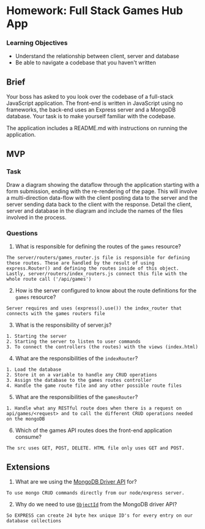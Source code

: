 # Homework: Full Stack Games Hub App

### Learning Objectives

- Understand the relationship between client, server and database
- Be able to navigate a codebase that you haven't written

## Brief

Your boss has asked to you look over the codebase of a full-stack JavaScript application. The front-end is written in JavaScript using no frameworks, the back-end uses an Express server and a MongoDB database. Your task is to make yourself familiar with the codebase.

The application includes a README.md with instructions on running the application.

## MVP

### Task

Draw a diagram showing the dataflow through the application starting with a form submission, ending with the re-rendering of the page. This will involve a multi-direction data-flow with the client posting data to the server and the server sending data back to the client with the response. Detail the client, server and database in the diagram and include the names of the files involved in the process.

### Questions

1. What is responsible for defining the routes of the `games` resource?

```
The server/routers/games_router.js file is responsible for defining these routes. These are handled by the result of using express.Router() and defining the routes inside of this object. Lastly, server/routers/index_routers.js connect this file with the whole route call ('/api/games')
```
2. How is the server configured to know about the route definitions for the `games` resource?
```
Server requires and uses (express().use()) the index_router that connects with the games routers file
```
3. What is the responsibility of server.js?
```
1. Starting the server
2. Starting the server to listen to user commands
3. To connect the controllers (the routes) with the views (index.html)
```
4. What are the responsibilities of the `indexRouter`?
```
1. Load the database
2. Store it on a variable to handle any CRUD operations
3. Assign the database to the games routes controller
4. Handle the game route file and any other possible route files
```
5. What are the responsibilities of the `gamesRouter`?
```
1. Handle what any RESTful route does when there is a request on api/games/<request> and to call the different CRUD operations needed on the mongoDB
```
6. Which of the games API routes does the front-end application consume?
```
The src uses GET, POST, DELETE. HTML file only uses GET and POST.
```

## Extensions

1. What are we using the [MongoDB Driver API](http://mongodb.github.io/node-mongodb-native/) for?
```
To use mongo CRUD commands directly from our node/express server.
```
2. Why do we need to use [`ObjectId`](https://mongodb.github.io/node-mongodb-native/api-bson-generated/objectid.html) from the MongoDB driver API?
```
So EXPRESS can create 24 byte hex unique ID's for every entry on our database collections
```
